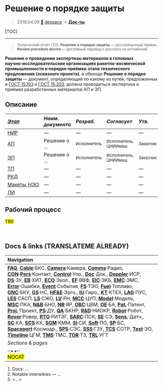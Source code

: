 # Решение о порядке защиты
> 2019.04.09 [🚀](../index/index.md) [despace](index.md) → **[Док‑ты](doc.md)**

[TOC]

---

> <small>*Технический отчёт (ТО):* **Решение о порядке защиты** — русскоязычный термин. **Review procedure decree** — дословный перевод с русского на английский.</small>

**Решение о проведении экспертизы материалов в головных научно‑исследовательских организациях ракетно‑космической промышленности и порядке приёмки этапа технического предложения (эскизного проекта)**, в обиходе **Решение о порядке защиты** — документ, определяющий по какому из путей, предложенных в [ГОСТ 15.103](гост_15_103.md) и [ГОСТ 15.203](гост_15_203.md), должна проводиться экспертиза и приёмка разработанных материалов АП и ЭП.



## Описание
|*[Этап](rnd.md)*|*Наим.<br> документа*|*Разраб.*|*Согласует*|*Утв.*|*Основание*|
|:--|:--|:--|:--|:--|:--|
|[НИР](rnd_0.md)|—|—|—|—|—|
|[АП](rnd_ap.md)|Решение о …|<small>Исполнитель</small>|<small>Исполнитель, ЦНИИмаш</small>|<small>Заказчик</small>|<small>[ГОСТ 15.103](гост_15_103.md) п.5.1.8</small>|
|[ЭП](rnd_ep.md)|Решение о …|<small>Исполнитель</small>|<small>Исполнитель, ЦНИИмаш</small>|<small>Заказчик</small>|<small>[ГОСТ 15.203](гост_15_203.md) п.5.2.8</small>|
|[ТП](rnd_tp.md)|—|—|—|—|—|
|[РКД](ркд.md)|—|—|—|—|—|
|[Макеты, НЭО](rnd_neo.md)|—|—|—|—|—|
|[ЛИ](rnd_e.md)|—|—|—|—|—|



## Рабочий процесс
<mark>TBD</mark>



<p style="page-break-after:always"> </p>

## Docs & links (TRANSLATEME ALREADY)
|Navigation|
|:--|
|**[FAQ](faq.md)**, **[Cable](cable.md)**·БКС, **[Camera](cam.md)**·Камера, **[Comms](comms.md)**·Радио, **[CON](contact.md)·[Pers](person.md)**·Контакт, **[Control](control.md)**·Упр., **[Doc](doc.md)**·Док., **[Doppler](doppler.md)**·ИСР, **[DS](ds.md)**·ЗУ, **[EB](eb.md)**·ХИТ, **[ECO](ecology.md)**·Экол., **[EF](ef.md)**·ВВФ, **[ElC](elc.md)**·ЭКБ, **[EMC](emc.md)**·ЭМС, **[Error](error.md)**·Ошибки, **[Event](event.md)**·События, **[FS](fs.md)**·ТЭО, **[Fuel](fuel.md)**·Топливо, **[GNC](gnc.md)**·БКУ, **[GS](scs.md)**·НС, **[HF&E](hfe.md)**·Эрго., **[IU](iu.md)**·Гиро., **[KT](kt.md)**·КТЕХ, **[LAG](lag.md)**·ПУC, **[LES](les.md)**·САСП, **[LS](ls.md)**·СЖО, **[LV](lv.md)**·РН, **[MCC](mcc.md)**·ЦУП, **[Model](model.md)**·Модель, **[MSC](sc.md)**·ПКА, **[N&B](nnb.md)**·БНО, **[NR](nr.md)**·ЯР, **[OBC](obc.md)**·ЦВМ, **[OE](oe.md)**·БА, **[Pat.](патент.md)**·Патент, **[Proj.](project.md)**·Проект, **[PS](ps.md)**·ДУ, **[QA](qa.md)**·БКНР, **[R&D](rnd.md)**·НИОКР, **[Robot](robotics.md)**·Робот, **[Rover](rover.md)**·Ровер, **[RTG](rtg.md)**·РИТЭГ, **[SARC](sarc.md)**·ПСК, **[SE](se.md)**·СЭ, **[Sens.](sensor.md)**·Датч., **[SC](sc.md)**·КА, **[SCS](scs.md)**·КК, **[SGM](sgm.md)**·КММ, **[SI](si.md)**·СИ, **[Soft](soft.md)**·ПО, **[SP](sp.md)**·БС, **[Spaceport](spaceport.md)**·Космодр., **[SPS](sps.md)**·СЭС, **[SSS](sss.md)**·ГЗУ, **[TCS](tcs.md)**·СОТР, **[Test](test.md)**·ЭО, **[Timeline](timeline.md)**·ЦГМ, **[TMS](tms.md)**·ТМС, **[TOR](tor.md)**·ТЗ, **[TRL](trl.md)**·УГТ|
|*Sections & pages*|
|**··• [](.md) •··**<br> <mark>NOCAT</mark>|

   1. Docs: …
   1. Notable interwikies — …
   1. <…>
